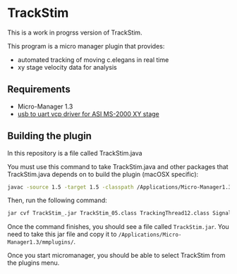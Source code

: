 # TrackStim

This is a work in progrss version of TrackStim.

This program is a micro manager plugin that provides:
- automated tracking of moving c.elegans in real time
- xy stage velocity data for analysis

## Requirements
- Micro-Manager 1.3
- [usb to uart vcp driver for ASI MS-2000 XY stage](https://www.silabs.com/products/development-tools/software/usb-to-uart-bridge-vcp-drivers)

## Building the plugin

In this repository is a file called TrackStim.java

You must use this command to take TrackStim.java and other packages that TrackStim.java depends on to build the plugin (macOSX specific):

```sh
javac -source 1.5 -target 1.5 -classpath /Applications/Micro-Manager1.3/ij.jar:/Applications/Micro-Manager1.3/plugins/Micro-Manager/MMCoreJ.jar:/Applications/Micro-Manager1.3/plugins/Micro-Manager/MMJ_.jar -Xlint:unchecked TrackStim_05.java

```

Then, run the following command:

```sh
jar cvf TrackStim_.jar TrackStim_05.class TrackingThread12.class SignalSender02.class
```


Once the command finishes, you should see a file called ```TrackStim.jar```.  You need to take this jar file and copy it to ```/Applications/Micro-Manager1.3/mmplugins/```.

Once you start micromanager, you should be able to select TrackStim from the plugins menu.
